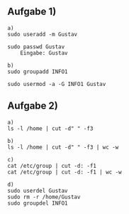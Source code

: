 
## Aufgabe 1)

    a)
    sudo useradd -m Gustav

    sudo passwd Gustav
        Eingabe: Gustav

    b)
    sudo groupadd INFO1

    sudo usermod -a -G INFO1 Gustav

## Aufgabe 2)

    a)
    ls -l /home | cut -d" " -f3

    b)
    ls -l /home | cut -d" " -f3 | wc -w

    c)
    cat /etc/group | cut -d: -f1
    cat /etc/group | cut -d: -f1 | wc -w

    d)
    sudo userdel Gustav
    sudo rm -r /home/Gustav
    sudo groupdel INFO1
